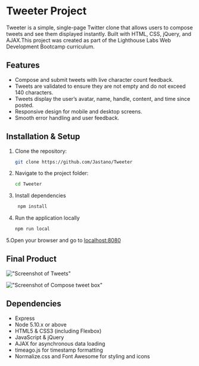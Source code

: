 # Tweeter Project

Tweeter is a simple, single-page Twitter clone that allows users to compose tweets and see them displayed instantly. Built with HTML, CSS, jQuery, and AJAX.This project was created as part of the Lighthouse Labs Web Development Bootcamp curriculum.

## Features

- Compose and submit tweets with live character count feedback.
- Tweets are validated to ensure they are not empty and do not exceed 140 characters.
- Tweets display the user’s avatar, name, handle, content, and time since posted.
- Responsive design for mobile and desktop screens.
- Smooth error handling and user feedback.


## Installation & Setup

1. Clone the repository:
   ```bash
   git clone https://github.com/Jastano/Tweeter
2. Navigate to the project folder:
    ```bash
    cd Tweeter
3. Install dependencies 
   ```bash
    npm install
4. Run the application locally
    ```bash
    npm run local
5.Open your browser and go to [localhost:8080](http://localhost:8080/)



## Final Product
!["Screenshot of Tweets"](https://github.com/Jastano/Tweeter/blob/master/docs/tweet.png)

!["Screenshot of Compose tweet box"](https://github.com/Jastano/Tweeter/blob/master/docs/tweetbox.png)


## Dependencies

- Express
- Node 5.10.x or above
- HTML5 & CSS3 (including Flexbox)
- JavaScript & jQuery
- AJAX for asynchronous data loading
- timeago.js for timestamp formatting
- Normalize.css and Font Awesome for styling and icons

